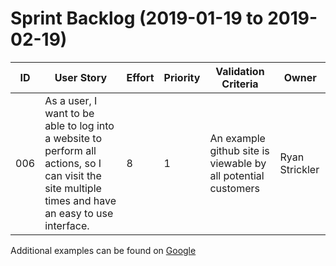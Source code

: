 # Sprint Backlog (2019-01-19 to 2019-02-19)

| ID | User Story | Effort | Priority | Validation Criteria | Owner |
|----|------------|--------|----------|---------------------|-------|
| 006 | As a user, I want to be able to log into a website to perform all actions, so I can visit the site multiple times and have an easy to use interface. | 8 | 1 | An example github site is viewable by all potential customers | Ryan Strickler |



Additional examples can be found on [Google](https://www.google.com/search?q=sprint+backlog+examples&tbm=isch)
